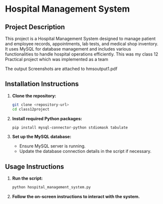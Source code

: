 # Hospital Management System

## Project Description

This project is a Hospital Management System designed to manage patient and employee records, appointments, lab tests, and medical shop inventory. It uses MySQL for database management and includes various functionalities to handle hospital operations efficiently.
This was my class 12 Practical project which was implemented as a team

The output Screenshots are attached to hmsoutput1.pdf

## Installation Instructions

1. **Clone the repository:**

   ```sh
   git clone <repository-url>
   cd class12project
   ```

2. **Install required Python packages:**

   ```sh
   pip install mysql-connector-python stdiomask tabulate
   ```

3. **Set up the MySQL database:**
   - Ensure MySQL server is running.
   - Update the database connection details in the script if necessary.

## Usage Instructions

1. **Run the script:**

   ```sh
   python hospital_management_system.py
   ```

2. **Follow the on-screen instructions to interact with the system.**
